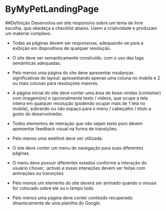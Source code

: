 # ByMyPetLandingPage

##Definição
Desenvolva um site responsivo sobre um tema de livre escolha, que obedeça a checklist abaixo. Usem a criatividade e produzam um material complexo.

- Todas as páginas devem ser responsivas, adequando-se para a exibição em dispositivos de qualquer resolução.

- O site deve ser semanticamente construído, com o uso das tags semânticas adequadas.

- Pelo menos uma página do site deve apresentar mudanças significativas de layout: apresentando apenas uma coluna no mobile e 2 ou mais colunas para resoluções maiores.

- A página inicial do site deve conter uma área de boas-vindas (container) com imagem(ns) e opcionalmente texto / vídeos, que ocupe a tela inteira em qualquer resolução (podendo ocupar mais de 1 tela no mobile), sobrando ou não espaço para o menu / cabeçalho / título a gosto do desenvolvedor.

- Todos elementos de interação que não sejam texto puro devem apresentar feedback visual na forma de transições.

- Pelo menos uma webfont deve ser utilizada.

- O site deve conter um menu de navegação para suas diferentes páginas.

- O menu deve possuir diferentes estados conforme a interação do usuário (:hover, :active) e essas interações devem ser feitas com animações ou transições

- Pelo menos um elemento do site deverá ser animado quando o mouse for colocado sobre ele ou o tempo todo

- Pelo menos uma página deve conter conteúdo recuperado dinamicamente de uma planilha do Google.
